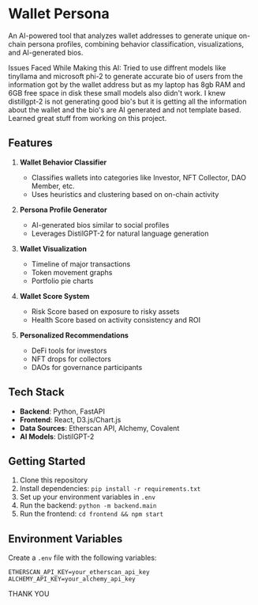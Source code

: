 # Wallet Persona

An AI-powered tool that analyzes wallet addresses to generate unique on-chain persona profiles, combining behavior classification, visualizations, and AI-generated bios.

Issues Faced While Making this AI: 
Tried to use diffrent models like tinyllama and microsoft phi-2 to generate accurate bio of users from the information got by the wallet address but as my laptop has 8gb RAM and 6GB free space in disk these small models also didn't work.
I knew distillgpt-2 is not generating good bio's but it is getting all the information about the wallet and the bio's are AI generated and not template based.
Learned great stuff from working on this project.

## Features

1. **Wallet Behavior Classifier**
   - Classifies wallets into categories like Investor, NFT Collector, DAO Member, etc.
   - Uses heuristics and clustering based on on-chain activity

2. **Persona Profile Generator**
   - AI-generated bios similar to social profiles
   - Leverages DistilGPT-2 for natural language generation

3. **Wallet Visualization**
   - Timeline of major transactions
   - Token movement graphs
   - Portfolio pie charts

4. **Wallet Score System**
   - Risk Score based on exposure to risky assets
   - Health Score based on activity consistency and ROI

5. **Personalized Recommendations**
   - DeFi tools for investors
   - NFT drops for collectors
   - DAOs for governance participants

## Tech Stack

- **Backend**: Python, FastAPI
- **Frontend**: React, D3.js/Chart.js
- **Data Sources**: Etherscan API, Alchemy, Covalent
- **AI Models**: DistilGPT-2

## Getting Started

1. Clone this repository
2. Install dependencies: `pip install -r requirements.txt`
3. Set up your environment variables in `.env`
4. Run the backend: `python -m backend.main`
5. Run the frontend: `cd frontend && npm start`

## Environment Variables

Create a `.env` file with the following variables:
```
ETHERSCAN_API_KEY=your_etherscan_api_key
ALCHEMY_API_KEY=your_alchemy_api_key
```

THANK YOU
